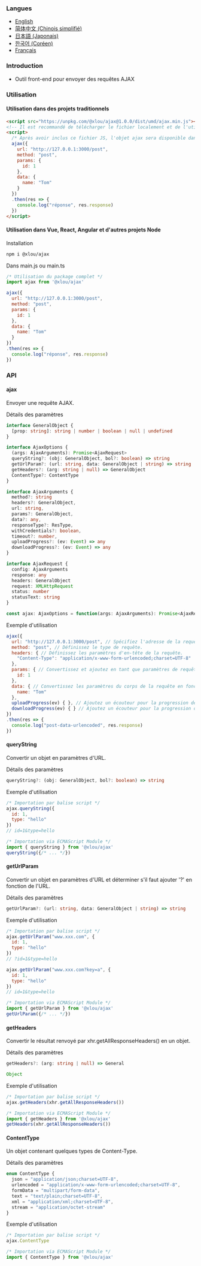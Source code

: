 ### Langues

* [English](https://github.com/omlou/ajax#readme)
* [简体中文 (Chinois simplifié)](https://github.com/omlou/ajax/blob/master/public/markdowns/readme-zh.md)
* [日本語 (Japonais)](https://github.com/omlou/ajax/blob/master/public/markdowns/readme-ja.md)
* [한국어 (Coréen)](https://github.com/omlou/ajax/blob/master/public/markdowns/readme-ko.md)
* [Français](https://github.com/omlou/ajax/blob/master/public/markdowns/readme-fr.md)

### Introduction

* Outil front-end pour envoyer des requêtes AJAX

### Utilisation

#### Utilisation dans des projets traditionnels

```html
<script src="https://unpkg.com/@xlou/ajax@1.0.0/dist/umd/ajax.min.js"></script>
<!-- Il est recommandé de télécharger le fichier localement et de l'utiliser -->
<script>
  /* Après avoir inclus ce fichier JS, l'objet ajax sera disponible dans la fenêtre */
  ajax({
    url: "http://127.0.0.1:3000/post",
    method: "post",
    params: {
      id: 1
    },
    data: {
      name: "Tom"
    }
  })
  .then(res => {
    console.log("réponse", res.response)
  })
</script>
```

#### Utilisation dans Vue, React, Angular et d'autres projets Node

Installation

```bash
npm i @xlou/ajax
```

Dans main.js ou main.ts

```javascript
/* Utilisation du package complet */
import ajax from '@xlou/ajax'

ajax({
  url: "http://127.0.0.1:3000/post",
  method: "post",
  params: {
    id: 1
  },
  data: {
    name: "Tom"
  }
})
.then(res => {
  console.log("réponse", res.response)
})
```

### API

#### ajax

Envoyer une requête AJAX.

Détails des paramètres

```typescript
interface GeneralObject {
  [prop: string]: string | number | boolean | null | undefined
}

interface AjaxOptions {
  (args: AjaxArguments): Promise<AjaxRequest>
  queryString?: (obj: GeneralObject, bol?: boolean) => string
  getUrlParam?: (url: string, data: GeneralObject | string) => string
  getHeaders?: (arg: string | null) => GeneralObject
  ContentType?: ContentType
}

interface AjaxArguments {
  method?: string
  headers?: GeneralObject,
  url: string,
  params?: GeneralObject,
  data?: any,
  responseType?: ResType,
  withCredentials?: boolean,
  timeout?: number,
  uploadProgress?: (ev: Event) => any
  downloadProgress?: (ev: Event) => any
}

interface AjaxRequest {
  config: AjaxArguments
  response: any
  headers: GeneralObject
  request: XMLHttpRequest
  status: number
  statusText: string
}

const ajax: AjaxOptions = function(args: AjaxArguments): Promise<AjaxRequest>
```

Exemple d'utilisation

```javascript
ajax({
  url: "http://127.0.0.1:3000/post", // Spécifiez l'adresse de la requête.
  method: "post", // Définissez le type de requête.
  headers: { // Définissez les paramètres d'en-tête de la requête.
    "Content-Type": "application/x-www-form-urlencoded;charset=UTF-8"
  },
  params: { // Convertissez et ajoutez en tant que paramètres de requête à l'URL de la requête.
    id: 1
  },
  data: { // Convertissez les paramètres du corps de la requête en fonction du Content-Type.
    name: "Tom"
  },
  uploadProgress(ev) { }, // Ajoutez un écouteur pour la progression de l'envoi.
  downloadProgress(ev) { } // Ajoutez un écouteur pour la progression du téléchargement.
})
.then(res => {
  console.log("post-data-urlencoded", res.response)
})
```

#### queryString

Convertir un objet en paramètres d'URL.

Détails des paramètres

```typescript
queryString?: (obj: GeneralObject, bol?: boolean) => string
```

Exemple d'utilisation

```javascript
/* Importation par balise script */
ajax.queryString({
  id: 1,
  type: "hello"
})
// id=1&type=hello

/* Importation via ECMAScript Module */
import { queryString } from '@xlou/ajax'
queryString({/* ... */})
```

#### getUrlParam

Convertir un objet en paramètres d'URL et déterminer s'il faut ajouter '?' en fonction de l'URL.

Détails des paramètres

```typescript
getUrlParam?: (url: string, data: GeneralObject | string) => string
```

Exemple d'utilisation

```javascript
/* Importation par balise script */
ajax.getUrlParam("www.xxx.com", {
  id: 1,
  type: "hello"
})
// ?id=1&type=hello

ajax.getUrlParam("www.xxx.com?key=a", {
  id: 1,
  type: "hello"
})
// id=1&type=hello

/* Importation via ECMAScript Module */
import { getUrlParam } from '@xlou/ajax'
getUrlParam({/* ... */})
```

#### getHeaders

Convertir le résultat renvoyé par xhr.getAllResponseHeaders() en un objet.

Détails des paramètres

```typescript
getHeaders?: (arg: string | null) => General

Object
```

Exemple d'utilisation

```javascript
/* Importation par balise script */
ajax.getHeaders(xhr.getAllResponseHeaders())

/* Importation via ECMAScript Module */
import { getHeaders } from '@xlou/ajax'
getHeaders(xhr.getAllResponseHeaders())
```

#### ContentType

Un objet contenant quelques types de Content-Type.

Détails des paramètres

```typescript
enum ContentType {
  json = "application/json;charset=UTF-8",
  urlencoded = "application/x-www-form-urlencoded;charset=UTF-8",
  formData = "multipart/form-data",
  text = "text/plain;charset=UTF-8",
  xml = "application/xml;charset=UTF-8",
  stream = "application/octet-stream"
}
```

Exemple d'utilisation

```javascript
/* Importation par balise script */
ajax.ContentType

/* Importation via ECMAScript Module */
import { ContentType } from '@xlou/ajax'
```